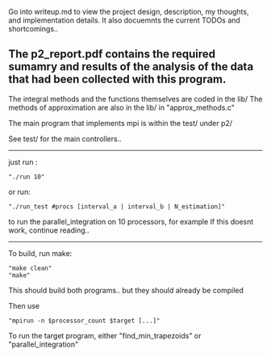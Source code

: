 Go into writeup.md to view the project design, description, my thoughts,
and implementation details. It also docuemnts the current TODOs and shortcomings..

The p2_report.pdf contains the required sumamry and results of the analysis of the
data that had been collected with this program.
--------------------------------------------------------------------------------

The integral methods and the functions themselves are coded in the lib/ 
The methods of approximation are also in the lib/ in "approx_methods.c"

The main program that implements mpi is within the test/ under p2/

See test/ for the main controllers..

--------------------------------------------------------------------------------


just run :

    "./run 10"

or run:

    "./run_test #procs [interval_a | interval_b | N_estimation]"

to run the parallel_integration on 10 processors, for example
If this doesnt work, continue reading..


--------------------------------------------------------------------------------


To build, run make:

    "make clean"
    "make"

This should build both programs.. but they should already be compiled

Then use 

    "mpirun -n $processor_count $target [...]"

To run the target program, either "find_min_trapezoids" or "parallel_integration"

